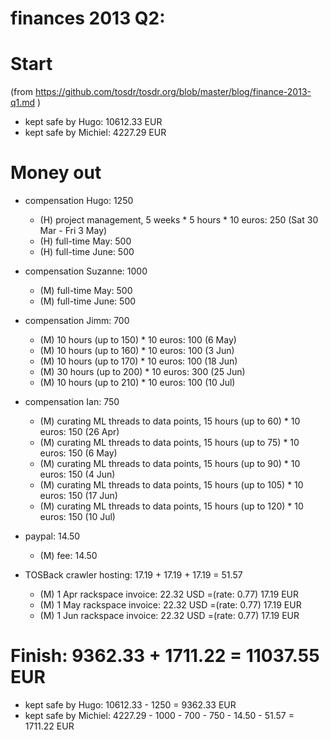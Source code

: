 # finances 2013 Q2:

# Start
(from https://github.com/tosdr/tosdr.org/blob/master/blog/finance-2013-q1.md )

* kept safe by Hugo: 10612.33 EUR
* kept safe by Michiel: 4227.29 EUR

# Money out

* compensation Hugo: 1250
    * (H) project management, 5 weeks * 5 hours * 10 euros: 250 (Sat 30 Mar - Fri 3 May)
    * (H) full-time May: 500
    * (H) full-time June: 500

* compensation Suzanne: 1000
    * (M) full-time May: 500
    * (M) full-time June: 500

* compensation Jimm: 700
    * (M) 10 hours (up to 150) * 10 euros: 100 (6 May)
    * (M) 10 hours (up to 160) * 10 euros: 100 (3 Jun)
    * (M) 10 hours (up to 170) * 10 euros: 100 (18 Jun)
    * (M) 30 hours (up to 200) * 10 euros: 300 (25 Jun)
    * (M) 10 hours (up to 210) * 10 euros: 100 (10 Jul)

* compensation Ian: 750
    * (M) curating ML threads to data points, 15 hours (up to 60) * 10 euros: 150 (26 Apr)
    * (M) curating ML threads to data points, 15 hours (up to 75) * 10 euros: 150 (6 May)
    * (M) curating ML threads to data points, 15 hours (up to 90) * 10 euros: 150 (4 Jun)
    * (M) curating ML threads to data points, 15 hours (up to 105) * 10 euros: 150 (17 Jun)
    * (M) curating ML threads to data points, 15 hours (up to 120) * 10 euros: 150 (10 Jul)

* paypal: 14.50
    * (M) fee: 14.50

* TOSBack crawler hosting: 17.19 + 17.19 + 17.19 = 51.57
    * (M) 1 Apr rackspace invoice: 22.32 USD =(rate: 0.77) 17.19 EUR
    * (M) 1 May rackspace invoice: 22.32 USD =(rate: 0.77) 17.19 EUR
    * (M) 1 Jun rackspace invoice: 22.32 USD =(rate: 0.77) 17.19 EUR

# Finish: 9362.33 + 1711.22  = 11037.55 EUR

* kept safe by Hugo: 10612.33 - 1250 = 9362.33 EUR
* kept safe by Michiel: 4227.29 - 1000 - 700 - 750 - 14.50 - 51.57 =  1711.22 EUR

